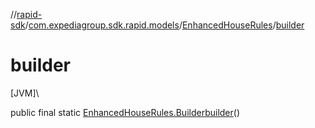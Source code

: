 //[rapid-sdk](../../../index.md)/[com.expediagroup.sdk.rapid.models](../index.md)/[EnhancedHouseRules](index.md)/[builder](builder.md)

# builder

[JVM]\

public final static [EnhancedHouseRules.Builder](-builder/index.md)[builder](builder.md)()

